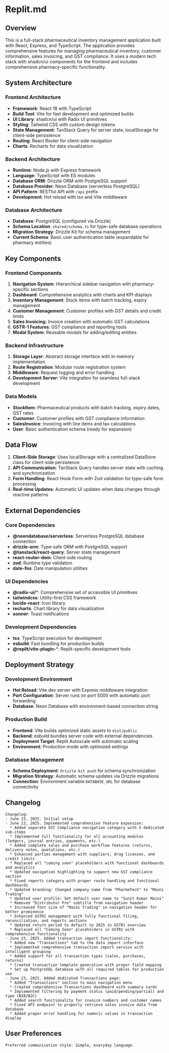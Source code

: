 # Replit.md

## Overview

This is a full-stack pharmaceutical inventory management application built with React, Express, and TypeScript. The application provides comprehensive features for managing pharmaceutical inventory, customer information, sales invoicing, and GST compliance. It uses a modern tech stack with shadcn/ui components for the frontend and includes comprehensive pharmacy-specific functionality.

## System Architecture

### Frontend Architecture
- **Framework**: React 18 with TypeScript
- **Build Tool**: Vite for fast development and optimized builds
- **UI Library**: shadcn/ui with Radix UI primitives
- **Styling**: Tailwind CSS with custom design tokens
- **State Management**: TanStack Query for server state, localStorage for client-side persistence
- **Routing**: React Router for client-side navigation
- **Charts**: Recharts for data visualization

### Backend Architecture
- **Runtime**: Node.js with Express framework
- **Language**: TypeScript with ES modules
- **Database ORM**: Drizzle ORM with PostgreSQL support
- **Database Provider**: Neon Database (serverless PostgreSQL)
- **API Pattern**: RESTful API with `/api` prefix
- **Development**: Hot reload with tsx and Vite middleware

### Database Architecture
- **Database**: PostgreSQL (configured via Drizzle)
- **Schema Location**: `shared/schema.ts` for type-safe database operations
- **Migration Strategy**: Drizzle Kit for schema management
- **Current Schema**: Basic user authentication table (expandable for pharmacy entities)

## Key Components

### Frontend Components
1. **Navigation System**: Hierarchical sidebar navigation with pharmacy-specific sections
2. **Dashboard**: Comprehensive analytics with charts and KPI displays
3. **Inventory Management**: Stock items with batch tracking, expiry management
4. **Customer Management**: Customer profiles with GST details and credit limits
5. **Sales Invoicing**: Invoice creation with automatic GST calculations
6. **GSTR-1 Features**: GST compliance and reporting tools
7. **Modal System**: Reusable modals for adding/editing entities

### Backend Infrastructure
1. **Storage Layer**: Abstract storage interface with in-memory implementation
2. **Route Registration**: Modular route registration system
3. **Middleware**: Request logging and error handling
4. **Development Server**: Vite integration for seamless full-stack development

### Data Models
- **StockItem**: Pharmaceutical products with batch tracking, expiry dates, GST rates
- **Customer**: Customer profiles with GST compliance information
- **SalesInvoice**: Invoicing with line items and tax calculations
- **User**: Basic authentication schema (ready for expansion)

## Data Flow

1. **Client-Side Storage**: Uses localStorage with a centralized DataStore class for client-side persistence
2. **API Communication**: TanStack Query handles server state with caching and synchronization
3. **Form Handling**: React Hook Form with Zod validation for type-safe form processing
4. **Real-time Updates**: Automatic UI updates when data changes through reactive patterns

## External Dependencies

### Core Dependencies
- **@neondatabase/serverless**: Serverless PostgreSQL database connection
- **drizzle-orm**: Type-safe ORM with PostgreSQL support
- **@tanstack/react-query**: Server state management
- **react-router-dom**: Client-side routing
- **zod**: Runtime type validation
- **date-fns**: Date manipulation utilities

### UI Dependencies
- **@radix-ui/***: Comprehensive set of accessible UI primitives
- **tailwindcss**: Utility-first CSS framework
- **lucide-react**: Icon library
- **recharts**: Chart library for data visualization
- **sonner**: Toast notifications

### Development Dependencies
- **tsx**: TypeScript execution for development
- **esbuild**: Fast bundling for production builds
- **@replit/vite-plugin-***: Replit-specific development tools

## Deployment Strategy

### Development Environment
- **Hot Reload**: Vite dev server with Express middleware integration
- **Port Configuration**: Server runs on port 5000 with automatic port forwarding
- **Database**: Neon Database with environment-based connection string

### Production Build
- **Frontend**: Vite builds optimized static assets to `dist/public`
- **Backend**: esbuild bundles server code with external dependencies
- **Deployment Target**: Replit Autoscale with automatic scaling
- **Environment**: Production mode with optimized settings

### Database Management
- **Schema Deployment**: `drizzle-kit push` for schema synchronization
- **Migration Strategy**: Automatic schema updates via Drizzle migrations
- **Connection**: Environment variable `DATABASE_URL` for database connectivity

## Changelog

```
Changelog:
- June 23, 2025. Initial setup
- June 23, 2025. Implemented comprehensive feature expansion:
  * Added separate GST Compliance navigation category with 5 dedicated sub-items
  * Implemented full functionality for all accounting modules (ledgers, journal entries, payments, etc.)
  * Added complete sales and purchase workflow features (returns, delivery notes, quotations, etc.)
  * Enhanced parties management with suppliers, drug licenses, and credit limits
  * Replaced all "coming soon" placeholders with functional dashboards and analytics
  * Updated navigation highlighting to support new GST compliance section
  * Fixed reports category with proper route handling and functional dashboards
  * Updated branding: Changed company name from "PharmaTech" to "Maini Trading"
  * Updated user profile: Set default user name to "Sunit Kumar Maini"
  * Removed "Distributor Pro" subtitle from navigation header
  * Increased font size of "Maini Trading" in navigation header for better prominence
  * Enhanced GSTR1 management with fully functional filing, reconciliation, and reports sections
  * Updated return period to default to 2025 in GSTR1 overview
  * Replaced all "Coming Soon" placeholders in GSTR1 with comprehensive functionality
- June 23, 2025. Added transaction import functionality:
  * Added new "Transactions" tab to the data import interface
  * Implemented comprehensive transaction import service with intelligent grouping
  * Added support for all transaction types (sales, purchases, returns)
  * Created transaction template generation with proper field mapping
  * Set up PostgreSQL database with all required tables for production use
- June 23, 2025. Added dedicated Transactions page:
  * Added "Transactions" section to main navigation menu
  * Created comprehensive Transactions dashboard with summary cards
  * Implemented filtering by payment status (paid/pending/partial) and type (B2B/B2C)
  * Added search functionality for invoice numbers and customer names
  * Fixed API endpoint to properly retrieve sales invoice data from database
  * Added proper error handling for numeric values in transaction display
```

## User Preferences

```
Preferred communication style: Simple, everyday language.
```